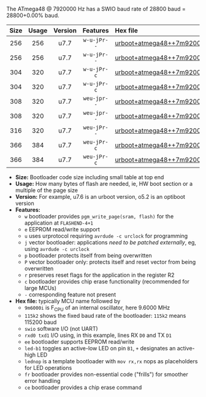 The ATmega48 @ 7920000 Hz has a SWIO baud rate of 28800 baud = 28800+0.00% baud.

|Size|Usage|Version|Features|Hex file|
|:-:|:-:|:-:|:-:|:--|
|256|256|u7.7|`w-u-jPr--`|[urboot+atmega48++7m9200i+++28k8_swio_rxd0_txd1_led+b5.hex](https://raw.githubusercontent.com/stefanrueger/urboot.hex/main/mcus/atmega48/internal_oscillator/fint++7m9200_Hz/br+++28k8_bps/urboot+atmega48++7m9200i+++28k8_swio_rxd0_txd1_led+b5.hex)|
|256|256|u7.7|`w-u-jPr--`|[urboot+atmega48++7m9200i+++28k8_swio_rxd0_txd1_lednop.hex](https://raw.githubusercontent.com/stefanrueger/urboot.hex/main/mcus/atmega48/internal_oscillator/fint++7m9200_Hz/br+++28k8_bps/urboot+atmega48++7m9200i+++28k8_swio_rxd0_txd1_lednop.hex)|
|304|320|u7.7|`w-u-jPr-c`|[urboot+atmega48++7m9200i+++28k8_swio_rxd0_txd1_led+b5_fr_ce.hex](https://raw.githubusercontent.com/stefanrueger/urboot.hex/main/mcus/atmega48/internal_oscillator/fint++7m9200_Hz/br+++28k8_bps/urboot+atmega48++7m9200i+++28k8_swio_rxd0_txd1_led+b5_fr_ce.hex)|
|304|320|u7.7|`w-u-jPr-c`|[urboot+atmega48++7m9200i+++28k8_swio_rxd0_txd1_lednop_fr_ce.hex](https://raw.githubusercontent.com/stefanrueger/urboot.hex/main/mcus/atmega48/internal_oscillator/fint++7m9200_Hz/br+++28k8_bps/urboot+atmega48++7m9200i+++28k8_swio_rxd0_txd1_lednop_fr_ce.hex)|
|308|320|u7.7|`weu-jpr--`|[urboot+atmega48++7m9200i+++28k8_swio_rxd0_txd1_ee_led+b5.hex](https://raw.githubusercontent.com/stefanrueger/urboot.hex/main/mcus/atmega48/internal_oscillator/fint++7m9200_Hz/br+++28k8_bps/urboot+atmega48++7m9200i+++28k8_swio_rxd0_txd1_ee_led+b5.hex)|
|308|320|u7.7|`weu-jpr--`|[urboot+atmega48++7m9200i+++28k8_swio_rxd0_txd1_ee_lednop.hex](https://raw.githubusercontent.com/stefanrueger/urboot.hex/main/mcus/atmega48/internal_oscillator/fint++7m9200_Hz/br+++28k8_bps/urboot+atmega48++7m9200i+++28k8_swio_rxd0_txd1_ee_lednop.hex)|
|316|320|u7.7|`weu-jPr--`|[urboot+atmega48++7m9200i+++28k8_swio_rxd0_txd1_ee.hex](https://raw.githubusercontent.com/stefanrueger/urboot.hex/main/mcus/atmega48/internal_oscillator/fint++7m9200_Hz/br+++28k8_bps/urboot+atmega48++7m9200i+++28k8_swio_rxd0_txd1_ee.hex)|
|366|384|u7.7|`weu-jPr-c`|[urboot+atmega48++7m9200i+++28k8_swio_rxd0_txd1_ee_led+b5_fr_ce.hex](https://raw.githubusercontent.com/stefanrueger/urboot.hex/main/mcus/atmega48/internal_oscillator/fint++7m9200_Hz/br+++28k8_bps/urboot+atmega48++7m9200i+++28k8_swio_rxd0_txd1_ee_led+b5_fr_ce.hex)|
|366|384|u7.7|`weu-jPr-c`|[urboot+atmega48++7m9200i+++28k8_swio_rxd0_txd1_ee_lednop_fr_ce.hex](https://raw.githubusercontent.com/stefanrueger/urboot.hex/main/mcus/atmega48/internal_oscillator/fint++7m9200_Hz/br+++28k8_bps/urboot+atmega48++7m9200i+++28k8_swio_rxd0_txd1_ee_lednop_fr_ce.hex)|

- **Size:** Bootloader code size including small table at top end
- **Usage:** How many bytes of flash are needed, ie, HW boot section or a multiple of the page size
- **Version:** For example, u7.6 is an urboot version, o5.2 is an optiboot version
- **Features:**
  + `w` bootloader provides `pgm_write_page(sram, flash)` for the application at `FLASHEND-4+1`
  + `e` EEPROM read/write support
  + `u` uses urprotocol requiring `avrdude -c urclock` for programming
  + `j` vector bootloader: applications *need to be patched externally*, eg, using `avrdude -c urclock`
  + `p` bootloader protects itself from being overwritten
  + `P` vector bootloader only: protects itself and reset vector from being overwritten
  + `r` preserves reset flags for the application in the register R2
  + `c` bootloader provides chip erase functionality (recommended for large MCUs)
  + `-` corresponding feature not present
- **Hex file:** typically MCU name followed by
  + `9m6000i` is F<sub>CPU</sub> of an internal oscillator, here 9.6000 MHz
  + `115k2` shows the fixed baud rate of the bootloader: `115k2` means 115200 baud
  + `swio` software I/O (not UART)
  + `rxd0 txd1` I/O using, in this example, lines RX `D0` and TX `D1`
  + `ee` bootloader supports EEPROM read/write
  + `led-b1` toggles an active-low LED on pin `B1`, `+` designates an active-high LED
  + `lednop` is a template bootloader with `mov rx,rx` nops as placeholders for LED operations
  + `fr` bootloader provides non-essential code ("frills") for smoother error handling
  + `ce` bootloader provides a chip erase command
